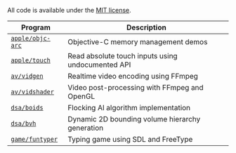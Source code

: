All code is available under the [MIT license](LICENSE).

| Program                             | Description                                          |
| ----------------------------------- | ---------------------------------------------------- |
| [`apple/objc-arc`](/apple/objc-arc) | Objective-C memory management demos                  |
| [`apple/touch`](/apple/touch)       | Read absolute touch inputs using undocumented API    |
| [`av/vidgen`](/av/vidgen)           | Realtime video encoding using FFmpeg                 |
| [`av/vidshader`](/av/vidshader)     | Video post-processing with FFmpeg and OpenGL         |
| [`dsa/boids`](/dsa/boids)           | Flocking AI algorithm implementation                 |
| [`dsa/bvh`](/dsa/bvh)               | Dynamic 2D bounding volume hierarchy generation      |
| [`game/funtyper`](/game/funtyper)   | Typing game using SDL and FreeType                   |
